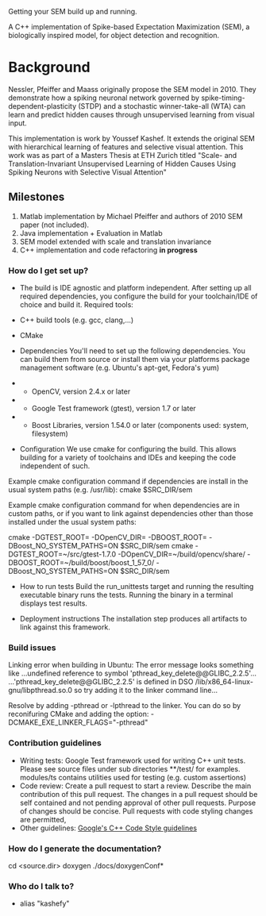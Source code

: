 Getting your SEM build up and running.

A C++ implementation of Spike-based Expectation Maximization (SEM), a biologically inspired model, for object detection and recognition.

# Background #

Nessler, Pfeiffer and Maass originally propose the SEM model in 2010. They demonstrate how a spiking neuronal network governed by spike-timing-dependent-plasticity (STDP) and a stochastic winner-take-all (WTA) can learn and predict hidden causes through unsupervised learning from visual input.

This implementation is work by Youssef Kashef. It extends the original SEM with hierarchical learning of features and selective visual attention. This work was as part of a Masters Thesis at ETH Zurich titled "Scale- and Translation-Invariant Unsupervised Learning of Hidden Causes Using Spiking Neurons with Selective Visual Attention"

## Milestones ##

1. Matlab implementation by Michael Pfeiffer and authors of 2010 SEM paper (not included).
2. Java implementation + Evaluation in Matlab
3. SEM model extended with scale and translation invariance
4. C++ implementation and code refactoring **in progress**

### How do I get set up? ###

* The build is IDE agnostic and platform independent. After setting up all required dependencies, you configure the build for your toolchain/IDE of choice and build it.
Required tools:
* C++ build tools (e.g. gcc, clang,...)
* CMake

* Dependencies
You'll need to set up the following dependencies.
You can build them from source or install them via your platforms package management software (e.g. Ubuntu's apt-get, Fedora's yum)
* * OpenCV, version 2.4.x or later
* * Google Test framework (gtest), version 1.7 or later
* * Boost Libraries, version 1.54.0 or later (components used: system, filesystem)

* Configuration
We use cmake for configuring the build. This allows building for a variety of toolchains and IDEs and keeping the code independent of such.

Example cmake configuration command if dependencies are install in the usual system paths (e.g. /usr/lib):
cmake $SRC_DIR/sem

Example cmake configuration command for when dependencies are in custom paths, or if you want to link against dependencies other than those installed under the usual system paths:

cmake -DGTEST_ROOT=<gtest build dir> -DOpenCV_DIR=<opencv build dir> -DBOOST_ROOT=<boost build dir> -DBoost_NO_SYSTEM_PATHS=ON $SRC_DIR/sem
cmake -DGTEST_ROOT=~/src/gtest-1.7.0 -DOpenCV_DIR=~/build/opencv/share/ -DBOOST_ROOT=~/build/boost/boost_1_57_0/ -DBoost_NO_SYSTEM_PATHS=ON $SRC_DIR/sem

* How to run tests
Build the run_unittests target and running the resulting executable binary runs the tests. Running the binary in a terminal displays test results.

* Deployment instructions
The installation step produces all artifacts to link against this framework.

### Build issues ###

Linking error when building in Ubuntu:
The error message looks something like
...undefined reference to symbol 'pthread_key_delete@@GLIBC_2.2.5'...
...'pthread_key_delete@@GLIBC_2.2.5' is defined in DSO /lib/x86_64-linux-gnu/libpthread.so.0 so try adding it to the linker command line...

Resolve by adding -pthread or -lpthread to the linker. You can do so by reconifuring CMake and adding the option:
-DCMAKE_EXE_LINKER_FLAGS="-pthread"

### Contribution guidelines ###

* Writing tests: Google Test framework used for writing C++ unit tests. Please see source files under sub directories **/test/ for examples. modules/ts contains utilities used for testing (e.g. custom assertions)
* Code review: Create a pull request to start a review. Describe the main contribution of this pull request. The changes in a pull request should be self contained and not pending approval of other pull requests. Purpose of changes should be concise. Pull requests with code styling changes are permitted, 
* Other guidelines: [Google's C++ Code Style guidelines](http://google-styleguide.googlecode.com/svn/trunk/cppguide.html)

### How do I generate the documentation? ###

cd <source.dir>
doxygen ./docs/doxygenConf*

### Who do I talk to? ###

* alias "kashefy"